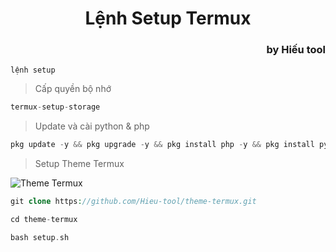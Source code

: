 <h1 style="text-align: center;">Lệnh Setup Termux</h1>

<h3 style="text-align: right;">by Hiếu tool</h3>

`lệnh setup`

> Cấp quyền bộ nhớ
```php
termux-setup-storage
```
> Update và cài python & php
```php
pkg update -y && pkg upgrade -y && pkg install php -y && pkg install python -y && pip install requests && pip install bs4 && pip install colorama && pip install pystyle && pip install pycurl && pip install beautifulsoup4 && pip install inquirer && pip install pillow && pip install console && pkg install git -y
```

> Setup Theme Termux

![Theme Termux](https://blogger.googleusercontent.com/img/a/AVvXsEhsHWEwJ--I1yMYSG2ZXHfBH8brn55c5EshOOxSBDzfwcShl5o3q861MQw-1kdXZGwSrsgbFTTPOQBw56eX87a9zvZdQ9mkXN1MJXrGtS9pQa3xBdWDNWBWLYkFN8x-IemY7n01_kSGuiWvN_PWWkiPXCzC7uqBkn6yA5C1rqQMHy-_Kfi7enSUiGuSA5IV=w556-h445)

```php
git clone https://github.com/Hieu-tool/theme-termux.git
```

```php
cd theme-termux
```

```php
bash setup.sh
```